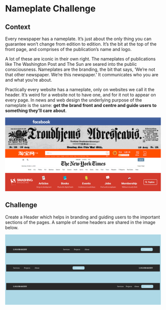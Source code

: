 # Nameplate Challenge

## Context
Every newspaper has a nameplate. It’s just about the only thing you can guarantee won’t change from edition to edition. It’s the bit at the top of the front page, and comprises of the publication’s name and logo.

A lot of these are iconic in their own right. The nameplates of publications like The Washington Post and The Sun are seared into the public consciousness. Nameplates are the branding, the bit that says, ‘We’re not that other newspaper. We’re this newspaper.’ It communicates who you are and what you’re about.

Practically every website has a nameplate, only on websites we call it the header.  It’s weird for a website not to have one, and for it not to appear on every page. In news and web design the underlying purpose of the nameplate is the same: **get the brand front and centre and guide users to something they’ll care about**.

![](./nameplate-collage.jpeg)

## Challenge

Create a Header which helps in branding and guiding users to the important sections of the pages. A sample of some headers are shared in the image below. 

![](./NavBar.png)
